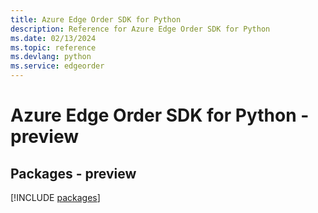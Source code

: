 ```yaml
---
title: Azure Edge Order SDK for Python
description: Reference for Azure Edge Order SDK for Python
ms.date: 02/13/2024
ms.topic: reference
ms.devlang: python
ms.service: edgeorder
---
```

# Azure Edge Order SDK for Python - preview
## Packages - preview
[!INCLUDE [packages](edge-order-index.md)]